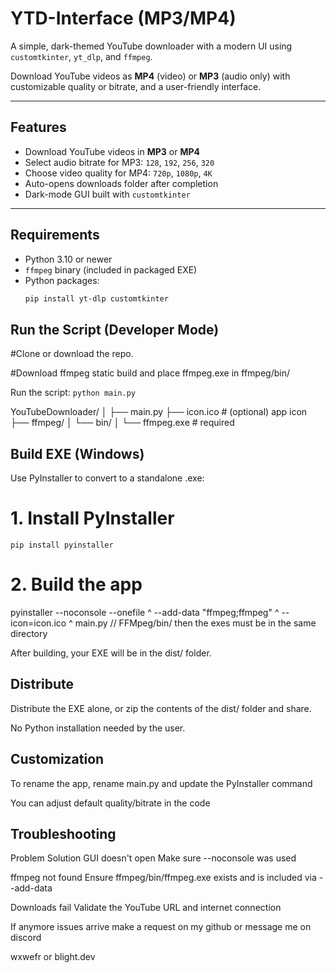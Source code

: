 #  YTD-Interface (MP3/MP4)

A simple, dark-themed YouTube downloader with a modern UI using `customtkinter`, `yt_dlp`, and `ffmpeg`.

Download YouTube videos as **MP4** (video) or **MP3** (audio only) with customizable quality or bitrate, and a user-friendly interface.

---

##  Features

-  Download YouTube videos in **MP3** or **MP4**
-  Select audio bitrate for MP3: `128`, `192`, `256`, `320`
-  Choose video quality for MP4: `720p`, `1080p`, `4K`
-  Auto-opens downloads folder after completion
-  Dark-mode GUI built with `customtkinter`

---

## Requirements

- Python 3.10 or newer
- `ffmpeg` binary (included in packaged EXE)
- Python packages:
  ```bash
  pip install yt-dlp customtkinter

## Run the Script (Developer Mode)
#Clone or download the repo.

#Download ffmpeg static build and place ffmpeg.exe in ffmpeg/bin/

Run the script:
`python main.py`

YouTubeDownloader/
│
├── main.py
├── icon.ico                # (optional) app icon
├── ffmpeg/
│   └── bin/
│       └── ffmpeg.exe      # required


## Build EXE (Windows)
Use PyInstaller to convert to a standalone .exe:

# 1. Install PyInstaller
`pip install pyinstaller`

# 2. Build the app

pyinstaller --noconsole --onefile ^ --add-data "ffmpeg;ffmpeg" ^ --icon=icon.ico ^ main.py // FFMpeg/bin/ then the exes must be in the same directory

After building, your EXE will be in the dist/ folder.

## Distribute
Distribute the EXE alone, or zip the contents of the dist/ folder and share.

No Python installation needed by the user.

## Customization
To rename the app, rename main.py and update the PyInstaller command

You can adjust default quality/bitrate in the code

## Troubleshooting
Problem	Solution
GUI doesn't open	Make sure --noconsole was used

ffmpeg not found	Ensure ffmpeg/bin/ffmpeg.exe exists and is included via --add-data

Downloads fail	Validate the YouTube URL and internet connection

If anymore issues arrive make a request on my github or message me on discord 

wxwefr or blight.dev
